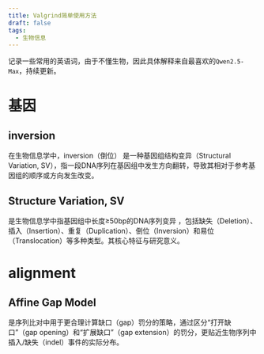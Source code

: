 ```yaml
---
title: Valgrind简单使用方法
draft: false
tags:
  - 生物信息
---
```


记录一些常用的英语词，由于不懂生物，因此具体解释来自最喜欢的`Qwen2.5-Max`，持续更新。

# 基因

## inversion
在生物信息学中，inversion（倒位）  是一种基因组结构变异（Structural Variation, SV），指一段DNA序列在基因组中发生方向翻转，导致其相对于参考基因组的顺序或方向发生改变。

## Structure Variation, SV
是生物信息学中指基因组中长度≥50bp的DNA序列变异 ，包括缺失（Deletion）、插入（Insertion）、重复（Duplication）、倒位（Inversion）和易位（Translocation）等多种类型。其核心特征与研究意义。

# alignment

## Affine Gap Model
 是序列比对中用于更合理计算缺口（gap）罚分的策略，通过区分“打开缺口”（gap opening）和“扩展缺口”（gap extension）的罚分，更贴近生物序列中插入/缺失（indel）事件的实际分布。

